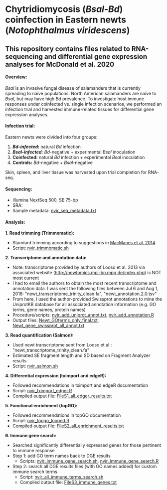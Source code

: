 # Chytridiomycosis (*Bsal-Bd*) coinfection in Eastern newts (*Notophthalmus viridescens*)

## This repository contains files related to RNA-sequencing and differential gene expression analyses for McDonald et al. 2020

#### Overview:
*Bsal* is an invasive fungal disease of salamanders that is currently spreading to naïve populations. North American salamanders are naïve to *Bsal*, but may have high *Bd* prevalence. To investigate host immune responses under coinfected vs. single infection scenarios, we performed an infection trial and harvested immune-related tissues for differential gene expression analyses.

#### Infection trial:
Eastern newts were divided into four groups:
1. __*Bd-infected*:__  natural *Bd* infection
1. __*Bsal-infected*:__  *Bd*-negative + experimental *Bsal* inoculation
1. __Coinfected:__  natural *Bd* infection + experimental *Bsal* inoculation
1. __Controls:__  *Bd*-negative + *Bsal*-negative

Skin, spleen, and liver tissue was harvested upon trial completion for RNA-seq.

#### Sequencing:
- Illumina NextSeq 500, SE 75-bp
- SRA:
- Sample metadata: [nvir_seq_metadata.txt](data/nvir_seq_metadata.txt)

#### Analysis:
__1. Read trimming (Trimmomatic):__
- Standard trimming according to suggestions in [MacManes et al. 2014](https://www.frontiersin.org/articles/10.3389/fgene.2014.00013/full)
- Script: [nvir_trimmomatic.sh](nvir_trimmomatic.sh)

__2. Transcriptome and annotation data:__
- Note: transcriptome provided by authors of Looso et al. 2013 via associated website (http://newtomics.mpi-bn.mpg.de/index.php) is NOT most current
- I had to email the authors to obtain the most recent transcriptome and annotation data. I was sent the following files between Jul 6 and Aug 1, 2018: "newt_transcriptome_trinity_clean.fa", "newt_annotation.2.0.tsv"
- From here, I used the author-provided Swissprot annotations to mine the UniprotKB database for all associated annotation information (e.g. GO terms, gene names, protein names)
- Procedure/scripts: [nvir_add_uniprot_annot.txt](nvir_add_uniprot_annot.txt), [nvir_add_annotation.R](nvir_add_annotation.R)
- Output files: [Newt_GOterms_only_final.txt](Newt_GOterms_only_final.txt), [Newt_gene_swissprot_all_annot.txt](Newt_gene_swissprot_all_annot.txt)

__3. Read quantification (Salmon):__
- Used newt transcriptome sent from Looso et al.: "newt_transcriptome_trinity_clean.fa"
- Estimated SE fragment length and SD based on Fragment Analyzer results
- Script: [nvir_salmon.sh](nvir_salmon.sh)

__4. Differential expression (tximport and edgeR):__
- Followed recommendations in tximport and edgeR documentation
- Script: [nvir_tximport_edger.R](nvir_tximport_edger.R)
- Compiled output file: [FileS1_all_edger_results.txt](FileS1_all_edger_results.txt)

__5. Functional enrichment (topGO):__
- Followed recommendations in topGO documentation
- Script: [nvir_topgo_looped.R](nvir_topgo_looped.R)
- Compiled output file: [FileS2_all_enrichment_results.txt](FileS2_all_enrichment_results.txt)

__6. Immune gene search:__
- Searched significantly differentially expressed genes for those pertinent to immune response
- Step 1: add GO term names back to DGE results
    - Scripts: [nvir_immune_gene_search.sh](nvir_immune_gene_search.sh), [nvir_immune_gene_search.R](nvir_immune_gene_search.R)
- Step 2: search all DGE results files (with GO names added) for custom immune search terms
    - Script: [nvir_all_immune_terms_search.sh](nvir_all_immune_terms_search.sh)
    - Compiled output file: [FileS3_immune_genes.txt](FileS3_immune_genes.txt)
